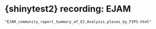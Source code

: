 # {shinytest2} recording: EJAM

    "EJAM_community_report_Summary_of_EJ_Analysis_places_by_FIPS.html"

